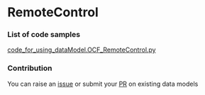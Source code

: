 # RemoteControl

### List of code samples 

<!-- 50-List of code -->

<!-- [code entry](link) -->
[code_for_using_dataModel.OCF_RemoteControl.py](https://github.com/smart-data-models/dataModel.OCF/blob/master/RemoteControl/code/code_for_using_dataModel.OCF_RemoteControl.py)


<!-- /50-List of code -->

### Contribution
You can raise an [issue](https://github.com/smart-data-models/dataModel.OCF/issues) or submit your [PR](https://github.com/smart-data-models/dataModel.OCF/pulls) on existing data models
